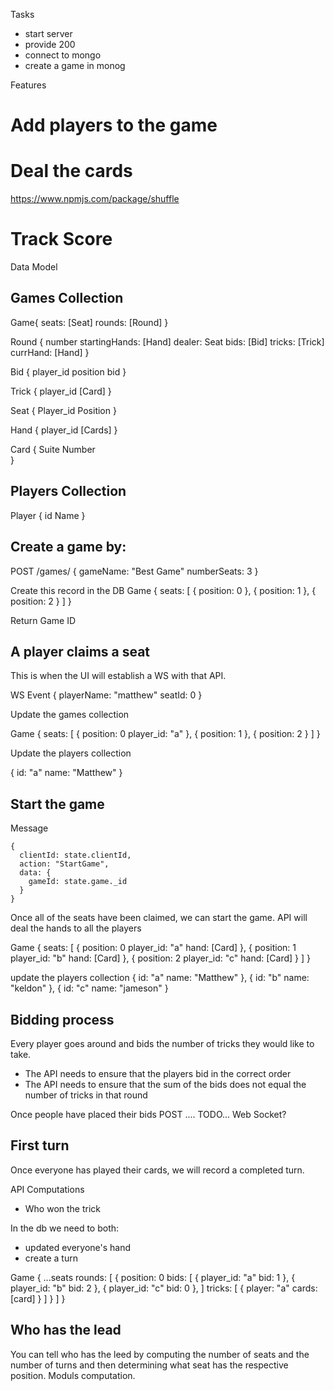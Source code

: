 Tasks
- start server
- provide 200
- connect to mongo
- create a game in monog



Features


# Add players to the game


# Deal the cards
https://www.npmjs.com/package/shuffle

# Track Score


Data Model

## Games Collection
Game{
	seats: [Seat]
	rounds: [Round]
}

Round { 
	number
	startingHands: [Hand]
	dealer: Seat
	bids: [Bid]
	tricks: [Trick]
	currHand: [Hand]
}

Bid {
	player_id
	position
	bid
}

Trick {
	player_id
	[Card]
}

Seat {
	Player_id
	Position
}

Hand {
	player_id
	[Cards]
}



Card {
	Suite
	Number			
}

## Players Collection

Player {
	id
	Name
}


## Create a game by:
POST /games/
	{
		gameName: "Best Game"
		numberSeats: 3
	}

Create this record in the DB
Game {
	seats: [
		{
			position: 0
		},
		{
			position: 1
		},
		{
			position: 2
		}
	]
}

Return Game ID

## A player claims a seat
This is when the UI will establish a WS with that API.

WS Event
{
	playerName: "matthew"
	seatId: 0
}

Update the games collection

Game {
	seats: [
		{
			position: 0
			player_id: "a"
		},
		{
			position: 1
		},
		{
			position: 2
		}
	]
}

Update the players collection

{
	id: "a"
	name: "Matthew"
}
## Start the game


Message
```
{
  clientId: state.clientId,
  action: "StartGame",
  data: {
    gameId: state.game._id
  }
}
```

Once all of the seats have been claimed, we can start the game.
API will deal the hands to all the players

Game {
	seats: [
		{
			position: 0
			player_id: "a"
			hand: [Card]
		},
		{
			position: 1
			player_id: "b"
			hand: [Card]
		},
		{
			position: 2
			player_id: "c"
			hand: [Card]
		}
	]
}

update the players collection
{
	id: "a"
	name: "Matthew"
},
{
	id: "b"
	name: "keldon"
},
{
	id: "c"
	name: "jameson"
}

## Bidding process
Every player goes around and bids the number of tricks they would like to take.

- The API needs to ensure that the players bid in the correct order
- The API needs to ensure that the sum of the bids does not equal the number of tricks in that round







Once people have placed their bids
POST .... TODO... Web Socket?



## First turn
Once everyone has played their cards, we will record a completed turn.

API Computations
- Who won the trick

In the db we need to both:
- updated everyone's hand 
- create a turn

Game {
	...seats
	rounds: [
		{
			position: 0
			bids: [
				{
					player_id: "a"
					bid: 1
				},
				{
					player_id: "b"
					bid: 2
				},
				{
					player_id: "c"
					bid: 0
				},
			]
			tricks: [
				{
					player: "a"
					cards: [card]
				}
			]
		}
	]
}

## Who has the lead
You can tell who has the leed by computing the number of seats and the number of turns and then determining what seat has the respective position. Moduls computation.